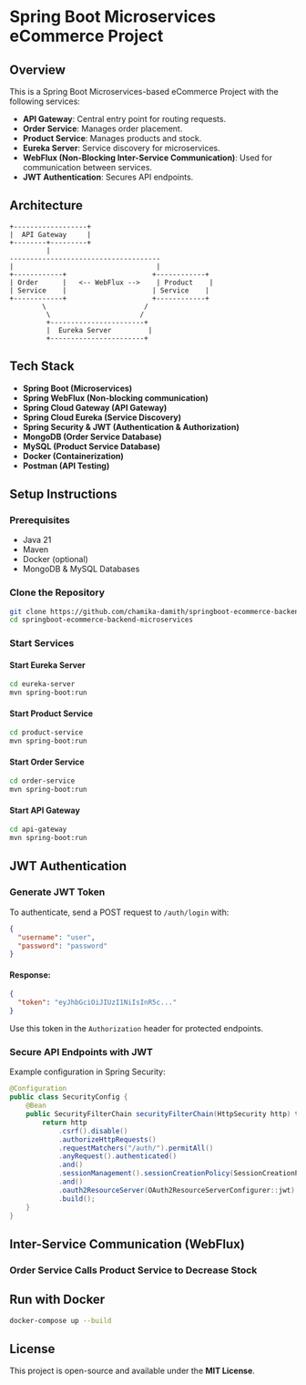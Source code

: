 # Spring Boot Microservices eCommerce Project

## Overview
This is a Spring Boot Microservices-based eCommerce Project with the following services:

- **API Gateway**: Central entry point for routing requests.
- **Order Service**: Manages order placement.
- **Product Service**: Manages products and stock.
- **Eureka Server**: Service discovery for microservices.
- **WebFlux (Non-Blocking Inter-Service Communication)**: Used for communication between services.
- **JWT Authentication**: Secures API endpoints.

## Architecture
```
+------------------+
|  API Gateway     |
+--------+---------+
         |
-------------------------------------
|                                   |
+------------+                     +------------+
| Order      |   <-- WebFlux -->    | Product    |
| Service    |                     | Service    |
+------------+                     +------------+
        \                        /
         \                      /
         +-----------------------+
         |  Eureka Server         |
         +-----------------------+
```

## Tech Stack

- **Spring Boot (Microservices)**
- **Spring WebFlux (Non-blocking communication)**
- **Spring Cloud Gateway (API Gateway)**
- **Spring Cloud Eureka (Service Discovery)**
- **Spring Security & JWT (Authentication & Authorization)**
- **MongoDB (Order Service Database)**
- **MySQL (Product Service Database)**
- **Docker (Containerization)**
- **Postman (API Testing)**

## Setup Instructions

### Prerequisites

- Java 21
- Maven
- Docker (optional)
- MongoDB & MySQL Databases

### Clone the Repository
```sh
git clone https://github.com/chamika-damith/springboot-ecommerce-backend-microservices.git
cd springboot-ecommerce-backend-microservices
```

### Start Services

#### Start Eureka Server
```sh
cd eureka-server
mvn spring-boot:run
```

#### Start Product Service
```sh
cd product-service
mvn spring-boot:run
```

#### Start Order Service
```sh
cd order-service
mvn spring-boot:run
```

#### Start API Gateway
```sh
cd api-gateway
mvn spring-boot:run
```

## JWT Authentication

### Generate JWT Token
To authenticate, send a POST request to `/auth/login` with:
```json
{
  "username": "user",
  "password": "password"
}
```
#### Response:
```json
{
  "token": "eyJhbGciOiJIUzI1NiIsInR5c..."
}
```
Use this token in the `Authorization` header for protected endpoints.

### Secure API Endpoints with JWT
Example configuration in Spring Security:
```java
@Configuration
public class SecurityConfig {
    @Bean
    public SecurityFilterChain securityFilterChain(HttpSecurity http) throws Exception {
        return http
            .csrf().disable()
            .authorizeHttpRequests()
            .requestMatchers("/auth/").permitAll()
            .anyRequest().authenticated()
            .and()
            .sessionManagement().sessionCreationPolicy(SessionCreationPolicy.STATELESS)
            .and()
            .oauth2ResourceServer(OAuth2ResourceServerConfigurer::jwt)
            .build();
    }
}
```

## Inter-Service Communication (WebFlux)

### Order Service Calls Product Service to Decrease Stock

## Run with Docker
```sh
docker-compose up --build
```

## License
This project is open-source and available under the **MIT License**.

